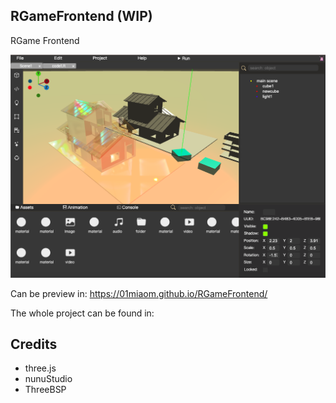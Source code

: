 ## RGameFrontend (WIP)
RGame Frontend

![](docs/UI2.png)

Can be preview in: https://01miaom.github.io/RGameFrontend/

The whole project can be found in:

## Credits

- three.js  
- nunuStudio
- ThreeBSP
